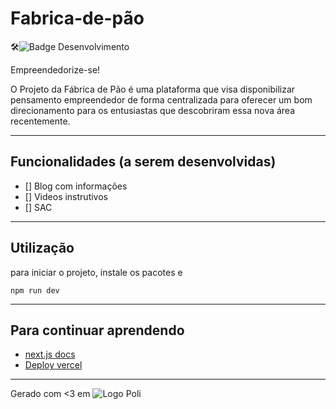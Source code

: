# Fabrica-de-pão

:hammer_and_wrench:![Badge Desenvolvimento](https://badgen.net/static/status/sendo%20forjado/?color=blue)

Empreendedorize-se!

O Projeto da Fábrica de Pão é uma plataforma que visa disponibilizar pensamento empreendedor de forma centralizada para oferecer um bom direcionamento para os entusiastas que descobriram essa nova área recentemente.

---
## Funcionalidades (a serem desenvolvidas)

- [] Blog com informações
- [] Videos instrutivos
- [] SAC


---
## Utilização

para iniciar o projeto, instale os pacotes e 

``` npm run dev ```

---
## Para continuar aprendendo

- [next.js docs](https://nextjs.org/learn/foundations/about-nextjs?utm_source=next-site&utm_medium=homepage-cta&utm_campaign=home)
- [Deploy vercel](https://vercel.com/)

---
Gerado com <3 em 
![Logo Poli](https://imagens.usp.br/wp-content/uploads/EP-Escrita-600x107.jpg)


